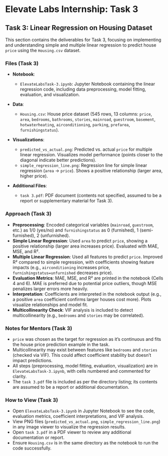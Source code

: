 # Elevate Labs Internship: Task 3

## Task 3: Linear Regression on Housing Dataset

This section contains the deliverables for Task 3, focusing on implementing and understanding simple and multiple linear regression to predict house `price` using the `Housing.csv` dataset.

### Files (Task 3)

- **Notebook**:
  - `ElevateLabsTask-3.ipynb`: Jupyter Notebook containing the linear regression code, including data preprocessing, model fitting, evaluation, and visualization.

- **Data**:
  - `Housing.csv`: House price dataset (545 rows, 13 columns: `price`, `area`, `bedrooms`, `bathrooms`, `stories`, `mainroad`, `guestroom`, `basement`, `hotwaterheating`, `airconditioning`, `parking`, `prefarea`, `furnishingstatus`).

- **Visualizations**:
  - `predicted_vs_actual.png`: Predicted vs. actual `price` for multiple linear regression. Visualizes model performance (points closer to the diagonal indicate better predictions).
  - `simple_regression_line.png`: Regression line for simple linear regression (`area` → `price`). Shows a positive relationship (larger area, higher price).

- **Additional Files**:
  - `task 3.pdf`: PDF document (contents not specified, assumed to be a report or supplementary material for Task 3).

### Approach (Task 3)
- **Preprocessing**: Encoded categorical variables (`mainroad`, `guestroom`, etc.) as 1/0 (yes/no) and `furnishingstatus` as 0 (furnished), 1 (semi-furnished), 2 (unfurnished).
- **Simple Linear Regression**: Used `area` to predict `price`, showing a positive relationship (larger area increases price). Evaluated with MAE, MSE, and R².
- **Multiple Linear Regression**: Used all features to predict `price`. Improved R² compared to simple regression, with coefficients showing feature impacts (e.g., `airconditioning` increases price, `furnishingstatus=unfurnished` decreases price).
- **Evaluation Metrics**: MAE, MSE, and R² are printed in the notebook (Cells 4 and 6). MAE is preferred due to potential price outliers, though MSE penalizes larger errors more heavily.
- **Interpretation**: Coefficients are interpreted in the notebook output (e.g., a positive `area` coefficient confirms larger houses cost more). Plots visualize relationships and model fit.
- **Multicollinearity Check**: VIF analysis is included to detect multicollinearity (e.g., `bedrooms` and `stories` may be correlated).

### Notes for Mentors (Task 3)
- `price` was chosen as the target for regression as it’s continuous and fits the house price prediction example in the task.
- Multicollinearity may exist between features like `bedrooms` and `stories` (checked via VIF). This could affect coefficient stability but doesn’t impact predictions.
- All steps (preprocessing, model fitting, evaluation, visualization) are in `ElevateLabsTask-3.ipynb`, with cells numbered and commented for clarity.
- The `task 3.pdf` file is included as per the directory listing; its contents are assumed to be a report or additional documentation.

### How to View (Task 3)
- Open `ElevateLabsTask-3.ipynb` in Jupyter Notebook to see the code, evaluation metrics, coefficient interpretations, and VIF analysis.
- View PNG files (`predicted_vs_actual.png`, `simple_regression_line.png`) in any image viewer to visualize the regression results.
- Open `task 3.pdf` in a PDF viewer to review any additional documentation or report.
- Ensure `Housing.csv` is in the same directory as the notebook to run the code successfully.
